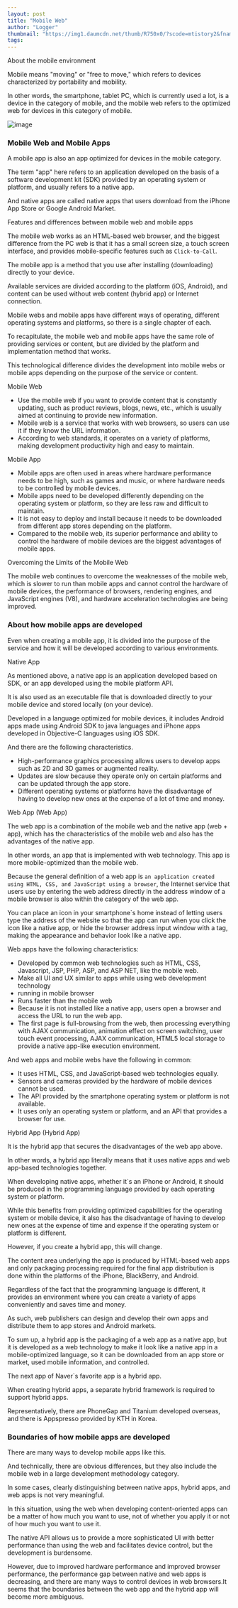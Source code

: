 ```yaml
---
layout: post
title: "Mobile Web"
author: "Logger"
thumbnail: "https://img1.daumcdn.net/thumb/R750x0/?scode=mtistory2&fname=https%3A%2F%2Ft1.daumcdn.net%2Fcfile%2Ftistory%2F2736FC3857AD591907"
tags: 
---
```



About the mobile environment

Mobile means "moving" or "free to move," which refers to devices characterized by portability and mobility.

In other words, the smartphone, tablet PC, which is currently used a lot, is a device in the category of mobile, and the mobile web refers to the optimized web for devices in this category of mobile.

![image](https://t1.daumcdn.net/cfile/tistory/2736FC3857AD591907)

### Mobile Web and Mobile Apps

A mobile app is also an app optimized for devices in the mobile category.

The term "app" here refers to an application developed on the basis of a software development kit (SDK) provided by an operating system or platform, and usually refers to a native app.

And native apps are called native apps that users download from the iPhone App Store or Google Android Market.

Features and differences between mobile web and mobile apps

The mobile web works as an HTML-based web browser, and the biggest difference from the PC web is that it has a small screen size, a touch screen interface, and provides mobile-specific features such as `Click-to-Call`.

The mobile app is a method that you use after installing (downloading) directly to your device.

Available services are divided according to the platform (iOS, Android), and content can be used without web content (hybrid app) or Internet connection.

Mobile webs and mobile apps have different ways of operating, different operating systems and platforms, so there is a single chapter of each.

To recapitulate, the mobile web and mobile apps have the same role of providing services or content, but are divided by the platform and implementation method that works.

This technological difference divides the development into mobile webs or mobile apps depending on the purpose of the service or content.

Mobile Web

- Use the mobile web if you want to provide content that is constantly updating, such as product reviews, blogs, news, etc., which is usually aimed at continuing to provide new information.
- Mobile web is a service that works with web browsers, so users can use it if they know the URL information.
- According to web standards, it operates on a variety of platforms, making development productivity high and easy to maintain.

Mobile App

- Mobile apps are often used in areas where hardware performance needs to be high, such as games and music, or where hardware needs to be controlled by mobile devices.
- Mobile apps need to be developed differently depending on the operating system or platform, so they are less raw and difficult to maintain.
- It is not easy to deploy and install because it needs to be downloaded from different app stores depending on the platform.
- Compared to the mobile web, its superior performance and ability to control the hardware of mobile devices are the biggest advantages of mobile apps.

Overcoming the Limits of the Mobile Web

The mobile web continues to overcome the weaknesses of the mobile web, which is slower to run than mobile apps and cannot control the hardware of mobile devices, the performance of browsers, rendering engines, and JavaScript engines (V8), and hardware acceleration technologies are being improved.

### About how mobile apps are developed

Even when creating a mobile app, it is divided into the purpose of the service and how it will be developed according to various environments.

Native App

As mentioned above, a native app is an application developed based on SDK, or an app developed using the mobile platform API.

It is also used as an executable file that is downloaded directly to your mobile device and stored locally (on your device).

Developed in a language optimized for mobile devices, it includes Android apps made using Android SDK to java languages and iPhone apps developed in Objective-C languages using iOS SDK.

And there are the following characteristics.

- High-performance graphics processing allows users to develop apps such as 2D and 3D games or augmented reality.
- Updates are slow because they operate only on certain platforms and can be updated through the app store.
- Different operating systems or platforms have the disadvantage of having to develop new ones at the expense of a lot of time and money.

Web App (Web App)

The web app is a combination of the mobile web and the native app (web + app), which has the characteristics of the mobile web and also has the advantages of the native app.

In other words, an app that is implemented with web technology. This app is more mobile-optimized than the mobile web.

Because the general definition of a web app is `an application created using HTML, CSS, and JavaScript using a browser`, the Internet service that users use by entering the web address directly in the address window of a mobile browser is also within the category of the web app.

You can place an icon in your smartphone`s home instead of letting users type the address of the website so that the app can run when you click the icon like a native app, or hide the browser address input window with a tag, making the appearance and behavior look like a native app.

Web apps have the following characteristics:

- Developed by common web technologies such as HTML, CSS, Javascript, JSP, PHP, ASP, and ASP NET, like the mobile web.
- Make all UI and UX similar to apps while using web development technology
- running in mobile browser
- Runs faster than the mobile web
- Because it is not installed like a native app, users open a browser and access the URL to run the web app.
- The first page is full-browsing from the web, then processing everything with AJAX communication, animation effect on screen switching, user touch event processing, AJAX communication, HTML5 local storage to provide a native app-like execution environment.

And web apps and mobile webs have the following in common:

- It uses HTML, CSS, and JavaScript-based web technologies equally.
- Sensors and cameras provided by the hardware of mobile devices cannot be used.
- The API provided by the smartphone operating system or platform is not available.
- It uses only an operating system or platform, and an API that provides a browser for use.

Hybrid App (Hybrid App)

It is the hybrid app that secures the disadvantages of the web app above.

In other words, a hybrid app literally means that it uses native apps and web app-based technologies together.

When developing native apps, whether it`s an iPhone or Android, it should be produced in the programming language provided by each operating system or platform.

While this benefits from providing optimized capabilities for the operating system or mobile device, it also has the disadvantage of having to develop new ones at the expense of time and expense if the operating system or platform is different.

However, if you create a hybrid app, this will change.

The content area underlying the app is produced by HTML-based web apps and only packaging processing required for the final app distribution is done within the platforms of the iPhone, BlackBerry, and Android.

Regardless of the fact that the programming language is different, it provides an environment where you can create a variety of apps conveniently and saves time and money.

As such, web publishers can design and develop their own apps and distribute them to app stores and Android markets.

To sum up, a hybrid app is the packaging of a web app as a native app, but it is developed as a web technology to make it look like a native app in a mobile-optimized language, so it can be downloaded from an app store or market, used mobile information, and controlled.

The next app of Naver`s favorite app is a hybrid app.

When creating hybrid apps, a separate hybrid framework is required to support hybrid apps.

Representatively, there are PhoneGap and Titanium developed overseas, and there is Appspresso provided by KTH in Korea.

### Boundaries of how mobile apps are developed

There are many ways to develop mobile apps like this.

And technically, there are obvious differences, but they also include the mobile web in a large development methodology category.

In some cases, clearly distinguishing between native apps, hybrid apps, and web apps is not very meaningful.

In this situation, using the web when developing content-oriented apps can be a matter of how much you want to use, not of whether you apply it or not of how much you want to use it.

The native API allows us to provide a more sophisticated UI with better performance than using the web and facilitates device control, but the development is burdensome.

However, due to improved hardware performance and improved browser performance, the performance gap between native and web apps is decreasing, and there are many ways to control devices in web browsers.It seems that the boundaries between the web app and the hybrid app will become more ambiguous.